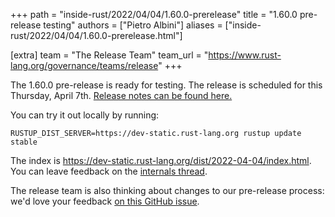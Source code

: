 +++
path = "inside-rust/2022/04/04/1.60.0-prerelease"
title = "1.60.0 pre-release testing"
authors = ["Pietro Albini"]
aliases = ["inside-rust/2022/04/04/1.60.0-prerelease.html"]

[extra]
team = "The Release Team"
team_url = "https://www.rust-lang.org/governance/teams/release"
+++

The 1.60.0 pre-release is ready for testing. The release is scheduled for this
Thursday, April 7th. [Release notes can be found here.][relnotes]

You can try it out locally by running:

```plain
RUSTUP_DIST_SERVER=https://dev-static.rust-lang.org rustup update stable
```

The index is <https://dev-static.rust-lang.org/dist/2022-04-04/index.html>. You
can leave feedback on the [internals thread][internals].

The release team is also thinking about changes to our pre-release process:
we'd love your feedback [on this GitHub issue][feedback].

[relnotes]: https://github.com/rust-lang/rust/blob/stable/RELEASES.md#version-1600-2022-04-07
[internals]: https://internals.rust-lang.org/t/rust-1-60-0-prerelease-testing/
[feedback]: https://github.com/rust-lang/release-team/issues/16
